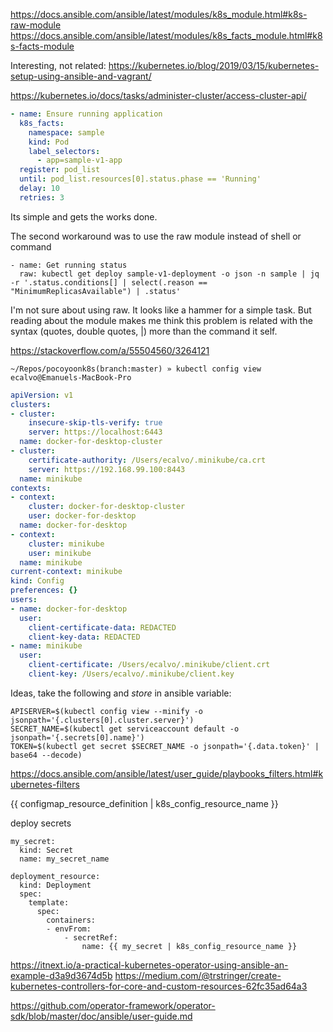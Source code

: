 https://docs.ansible.com/ansible/latest/modules/k8s_module.html#k8s-raw-module
https://docs.ansible.com/ansible/latest/modules/k8s_facts_module.html#k8s-facts-module


Interesting, not related:
https://kubernetes.io/blog/2019/03/15/kubernetes-setup-using-ansible-and-vagrant/


https://kubernetes.io/docs/tasks/administer-cluster/access-cluster-api/


```yaml
- name: Ensure running application
  k8s_facts:
    namespace: sample
    kind: Pod
    label_selectors:
      - app=sample-v1-app
  register: pod_list
  until: pod_list.resources[0].status.phase == 'Running'
  delay: 10
  retries: 3
```

Its simple and gets the works done.

The second workaround was to use the raw module instead of shell or command

```
- name: Get running status
  raw: kubectl get deploy sample-v1-deployment -o json -n sample | jq -r '.status.conditions[] | select(.reason == "MinimumReplicasAvailable") | .status'
```

I'm not sure about using raw. It looks like a hammer for a simple task.
But reading about the module makes me think this problem is related with the syntax (quotes, double quotes, |) more than the command it self.


https://stackoverflow.com/a/55504560/3264121



```
~/Repos/pocoyoonk8s(branch:master) » kubectl config view                                                                                             ecalvo@Emanuels-MacBook-Pro
```

```yaml
apiVersion: v1
clusters:
- cluster:
    insecure-skip-tls-verify: true
    server: https://localhost:6443
  name: docker-for-desktop-cluster
- cluster:
    certificate-authority: /Users/ecalvo/.minikube/ca.crt
    server: https://192.168.99.100:8443
  name: minikube
contexts:
- context:
    cluster: docker-for-desktop-cluster
    user: docker-for-desktop
  name: docker-for-desktop
- context:
    cluster: minikube
    user: minikube
  name: minikube
current-context: minikube
kind: Config
preferences: {}
users:
- name: docker-for-desktop
  user:
    client-certificate-data: REDACTED
    client-key-data: REDACTED
- name: minikube
  user:
    client-certificate: /Users/ecalvo/.minikube/client.crt
    client-key: /Users/ecalvo/.minikube/client.key
```


Ideas, take the following and _store_ in ansible variable:

```
APISERVER=$(kubectl config view --minify -o jsonpath='{.clusters[0].cluster.server}')
SECRET_NAME=$(kubectl get serviceaccount default -o jsonpath='{.secrets[0].name}')
TOKEN=$(kubectl get secret $SECRET_NAME -o jsonpath='{.data.token}' | base64 --decode)
```

https://docs.ansible.com/ansible/latest/user_guide/playbooks_filters.html#kubernetes-filters

{{ configmap_resource_definition | k8s_config_resource_name }}

deploy secrets 

```
my_secret:
  kind: Secret
  name: my_secret_name

deployment_resource:
  kind: Deployment
  spec:
    template:
      spec:
        containers:
        - envFrom:
            - secretRef:
                name: {{ my_secret | k8s_config_resource_name }}
```




https://itnext.io/a-practical-kubernetes-operator-using-ansible-an-example-d3a9d3674d5b
https://medium.com/@trstringer/create-kubernetes-controllers-for-core-and-custom-resources-62fc35ad64a3




https://github.com/operator-framework/operator-sdk/blob/master/doc/ansible/user-guide.md
